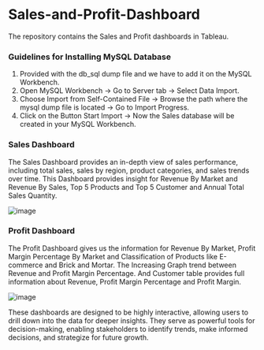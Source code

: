# Sales-and-Profit-Dashboard
The repository contains the Sales and Profit dashboards in Tableau. 

### Guidelines for Installing MySQL Database
1. Provided with the db_sql dump file and we have to add it on the MySQL Workbench.
2. Open MySQL Workbench -> Go to Server tab -> Select Data Import.
3. Choose Import from Self-Contained File -> Browse the path where the mysql dump file is located -> Go to Import Progress.
4. Click on the Button Start Import -> Now the Sales database will be created in your MySQL Workbench.

### Sales Dashboard
The Sales Dashboard provides an in-depth view of sales performance, including total sales, sales by region, product categories, and sales trends over time.
This Dashboard provides insight for Revenue By Market and Revenue By Sales, Top 5 Products and Top 5 Customer and Annual Total Sales Quantity. 

![image](https://github.com/Julekha5402/Sales-and-Profit-Dashboard/assets/84932030/435a2d4e-2b33-48c0-a3b9-22d47642d453)


### Profit Dashboard
The Profit Dashboard gives us the information for Revenue By Market, Profit Margin Percentage By Market and Classification of Products like E-commerce and Brick and Mortar.
The Increasing Graph trend between Revenue and Profit Margin Percentage. And Customer table provides full information about Revenue, Profit Margin Percentage and Profit Margin.

![image](https://github.com/Julekha5402/Sales-and-Profit-Dashboard/assets/84932030/5df4f388-d35f-4af9-b532-48c54c51e033)


These dashboards are designed to be highly interactive, allowing users to drill down into the data for deeper insights. 
They serve as powerful tools for decision-making, enabling stakeholders to identify trends, make informed decisions, and strategize for future growth.
